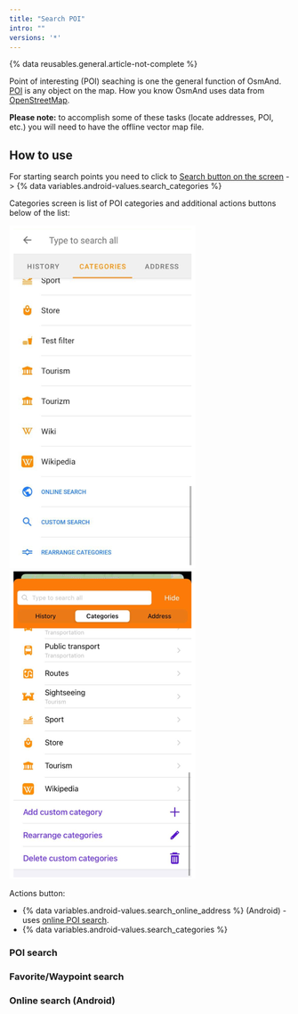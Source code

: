 ```yaml
---
title: "Search POI"
intro: ""
versions: '*'
---
```

{% data reusables.general.article-not-complete %}

Point of interesting (POI) seaching is one the general function of OsmAnd. [POI](https://wiki.openstreetmap.org/wiki/Points_of_interest) is any object on the map. How you know OsmAnd uses data from [OpenStreetMap](http://openstreetmap.org/).

**Please note:** to accomplish some of these tasks (locate addresses, POI, etc.) you will need to have the offline vector map file.

## How to use

For starting search points you need to click to [Search button on the screen](/osmand/widgets/map-buttons#search) -> {% data variables.android-values.search_categories %}

Categories screen is list of POI categories and additional actions buttons below of the list:

![Search POI list Android](/assets/images/search/poi_list_android.png) ![Search POI list iOS](/assets/images/search/poi_list_ios.png)

Actions button:
- {% data variables.android-values.search_online_address %} (Android) - uses [online POI search]().
- {% data variables.android-values.search_categories %}

### POI search


### Favorite/Waypoint search


### Online search (Android)
